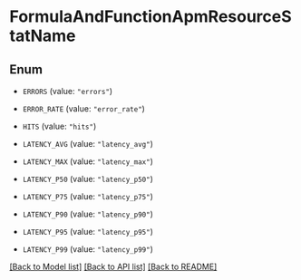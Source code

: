 # FormulaAndFunctionApmResourceStatName

## Enum

- `ERRORS` (value: `"errors"`)

- `ERROR_RATE` (value: `"error_rate"`)

- `HITS` (value: `"hits"`)

- `LATENCY_AVG` (value: `"latency_avg"`)

- `LATENCY_MAX` (value: `"latency_max"`)

- `LATENCY_P50` (value: `"latency_p50"`)

- `LATENCY_P75` (value: `"latency_p75"`)

- `LATENCY_P90` (value: `"latency_p90"`)

- `LATENCY_P95` (value: `"latency_p95"`)

- `LATENCY_P99` (value: `"latency_p99"`)

[[Back to Model list]](../README.md#documentation-for-models) [[Back to API list]](../README.md#documentation-for-api-endpoints) [[Back to README]](../README.md)
